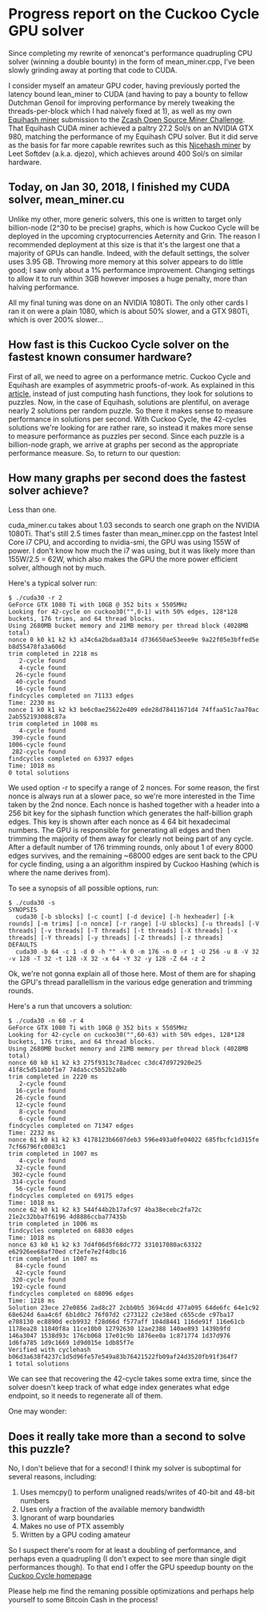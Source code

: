 Progress report on the Cuckoo Cycle GPU solver
============

Since completing my rewrite of xenoncat's performance quadrupling CPU solver (winning a double bounty)
in the form of mean_miner.cpp, I've been slowly grinding away at porting that code to CUDA.

I consider myself an amateur GPU coder, having previously ported the latency bound lean_miner to CUDA
(and having to pay a bounty to fellow Dutchman Genoil for improving performance by merely
tweaking the threads-per-block which I had naively fixed at 1), as well as my own
[Equihash miner](https://github.com/tromp/equihash) submission to the
[Zcash Open Source Miner Challenge](https://z.cash/blog/open-source-miner-winners.html).
That Equihash CUDA miner achieved a paltry 27.2 Sol/s on an NVIDIA GTX 980,
matching the performance of my Equihash CPU solver. But it did serve as the basis for far more capable
rewrites such as this
[Nicehash miner](https://github.com/nicehash/nheqminer/blob/master/cuda_djezo/equi_miner.cu)
by Leet Softdev (a.k.a. djezo), which achieves around 400 Sol/s on similar hardware.

Today, on Jan 30, 2018, I finished my CUDA solver, mean_miner.cu
------------

Unlike my other, more generic solvers, this one is written to target only billion-node (2^30 to be precise)
graphs, which is how Cuckoo Cycle will be deployed in the upcoming cryptocurrencies Aeternity and Grin.
The reason I recommended deployment at this size is that it's the largest one that a majority of GPUs
can handle. Indeed, with the default settings, the solver uses 3.95 GB. Throwing more memory at this solver
appears to do little good; I saw only about a 1% performance improvement.
Changing settings to allow it to run within 3GB however imposes a huge penalty, more than halving performance.

All my final tuning was done on an NVIDIA 1080Ti. The only other cards I ran it on were
a plain 1080, which is about 50% slower, and a GTX 980Ti, which is over 200% slower...

How fast is this Cuckoo Cycle solver on the fastest known consumer hardware?
------------

First of all, we need to agree on a performance metric. Cuckoo Cycle and Equihash are examples of
asymmetric proofs-of-work. As explained in this
[article](http://cryptorials.io/beyond-hashcash-proof-work-theres-mining-hashing),
instead of just computing hash functions, they look for solutions to puzzles. Now, in the case of
Equihash, solutions are plentiful, on average nearly 2 solutions per random puzzle. So there it makes
sense to measure performance in solutions per second. With Cuckoo Cycle, the 42-cycles solutions
we're looking for are rather rare, so instead it makes more sense to measure performance as puzzles
per second. Since each puzzle is a billion-node graph, we arrive at graphs per second as the appropriate
performance measure. So, to return to our question:

How many graphs per second does the fastest solver achieve?
------------

Less than one.

cuda_miner.cu takes about 1.03 seconds to search one graph on the NVIDIA 1080Ti.
That's still 2.5 times faster than mean_miner.cpp on the fastest Intel Core i7 CPU,
and according to nvidia-smi, the GPU was using 155W of power.
I don't know how much the i7 was using, but it was likely more than 155W/2.5 = 62W,
which also makes the GPU the more power efficient solver, although not by much.

Here's a typical solver run:

    $ ./cuda30 -r 2
    GeForce GTX 1080 Ti with 10GB @ 352 bits x 5505MHz
    Looking for 42-cycle on cuckoo30("",0-1) with 50% edges, 128*128 buckets, 176 trims, and 64 thread blocks.
    Using 2680MB bucket memory and 21MB memory per thread block (4028MB total)
    nonce 0 k0 k1 k2 k3 a34c6a2bdaa03a14 d736650ae53eee9e 9a22f05e3bffed5e b8d55478fa3a606d
    trim completed in 2218 ms
       2-cycle found
       4-cycle found
      26-cycle found
      40-cycle found
      16-cycle found
    findcycles completed on 71133 edges
    Time: 2230 ms
    nonce 1 k0 k1 k2 k3 be6c0ae25622e409 ede28d78411671d4 74ffaa51c7aa70ac 2ab552193088c87a
    trim completed in 1008 ms
       4-cycle found
     390-cycle found
    1006-cycle found
     282-cycle found
    findcycles completed on 63937 edges
    Time: 1018 ms
    0 total solutions
    
We used option -r to specify a range of 2 nonces. For some reason, the first nonce is always run at a slower pace,
so we're more interested in the Time taken by the 2nd nonce. Each nonce is hashed together with a header into a 256 bit key for the siphash function which generates the half-billion graph edges. This key is shown after each nonce as 4 64 bit hexadecimal numbers. The GPU is responsible for generating all edges and then trimming the majority of
them away for clearly not being part of any cycle. After a default number of 176 trimming rounds, only about 1 of every 8000 edges survives, and the remaining ~68000 edges are sent back to the CPU for cycle finding,
using a an algorithm inspired by Cuckoo Hashing (which is where the name derives from).

To see a synopsis of all possible options, run:

    $ ./cuda30 -s
    SYNOPSIS
      cuda30 [-b sblocks] [-c count] [-d device] [-h hexheader] [-k rounds] [-m trims] [-n nonce] [-r range] [-U sblocks] [-u threads] [-V threads] [-v threads] [-T threads] [-t threads] [-X threads] [-x threads] [-Y threads] [-y threads] [-Z threads] [-z threads]
    DEFAULTS
      cuda30 -b 64 -c 1 -d 0 -h "" -k 0 -m 176 -n 0 -r 1 -U 256 -u 8 -V 32 -v 128 -T 32 -t 128 -X 32 -x 64 -Y 32 -y 128 -Z 64 -z 2

Ok, we're not gonna explain all of those here. Most of them are for shaping the GPU's thread parallellism in the various edge generation and trimming rounds.

Here's a run that uncovers a solution:

    $ ./cuda30 -n 60 -r 4
    GeForce GTX 1080 Ti with 10GB @ 352 bits x 5505MHz
    Looking for 42-cycle on cuckoo30("",60-63) with 50% edges, 128*128 buckets, 176 trims, and 64 thread blocks.
    Using 2680MB bucket memory and 21MB memory per thread block (4028MB total)
    nonce 60 k0 k1 k2 k3 275f9313c78adcec c3dc47d972920e25 41f8c5d51abbf1e7 74da5cc5b52b2a0b
    trim completed in 2220 ms
       2-cycle found
      16-cycle found
      26-cycle found
      12-cycle found
       8-cycle found
       6-cycle found
    findcycles completed on 71347 edges
    Time: 2232 ms
    nonce 61 k0 k1 k2 k3 4178123b6607deb3 596e493a0fe04022 685fbcfc1d315fe 7cf66796fc0083c1
    trim completed in 1007 ms
       4-cycle found
      32-cycle found
     302-cycle found
     314-cycle found
      56-cycle found
    findcycles completed on 69175 edges
    Time: 1018 ms
    nonce 62 k0 k1 k2 k3 544f44b2b17afc97 4ba38ecebc2fa72c 21e2c32bba7f6196 4d8886ccba77435b
    trim completed in 1006 ms
    findcycles completed on 68830 edges
    Time: 1018 ms
    nonce 63 k0 k1 k2 k3 7d4f06d5f68dc772 331017080ac63322 e62926ee68af70ed cf2efe7e2f4dbc16
    trim completed in 1007 ms
      84-cycle found
      42-cycle found
     320-cycle found
     192-cycle found
    findcycles completed on 68096 edges
    Time: 1218 ms
    Solution 23ece 27e0856 2ad8c27 2cbb0b5 3694cdd 477a095 64de6fc 64e1c92 68e624d 6aa4c6f 6b1d0c2 76f07d2 c273122 c2e38ed c655cde c97ba17 e708130 ec8890d ecb9932 f28d66d f577aff 104d8441 116de91f 116e61cb 1178ea28 11840f8a 11ce10b0 12792630 12ae2388 140ae893 1439b9fd 146a3047 1538d93c 176cb068 17e01c9b 1876ee0a 1c871774 1d37d976 1d6fa785 1d9c1669 1d9d015e 1db85f7e
    Verified with cyclehash b06d3a638f4237c1d5d96fe57e549a83b76421522fb09af24d3520fb91f364f7
    1 total solutions
    
We can see that recovering the 42-cycle takes some extra time, since the solver doesn't keep track of what
edge index generates what edge endpoint, so it needs to regenerate all of them.


One may wonder:

Does it really take more than a second to solve this puzzle?
------------

No, I don't believe that for a second! I think my solver is suboptimal for several reasons, including:

1. Uses memcpy() to perform unaligned reads/writes of 40-bit and 48-bit numbers
2. Uses only a fraction of the available memory bandwidth
3. Ignorant of warp boundaries
4. Makes no use of PTX assembly
5. Written by a GPU coding amateur

So I suspect there's room for at least a doubling of performance, and perhaps even a quadrupling
(I don't expect to see more than single digit performances though).
To that end I offer the GPU speedup bounty on the [Cuckoo Cycle homepage](https://github.com/tromp/cuckoo)

Please help me find the remaning possible optimizations and perhaps help yourself to some Bitcoin Cash
in the process!
